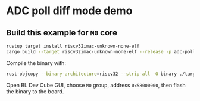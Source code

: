 # ADC poll diff mode demo

## Build this example for `M0` core

```bash
rustup target install riscv32imac-unknown-none-elf
cargo build --target riscv32imac-unknown-none-elf --release -p adc-poll-diff-demo
```

Compile the binary with:

```bash
rust-objcopy --binary-architecture=riscv32 --strip-all -O binary ./target/riscv32imac-unknown-none-elf/release/adc-poll-diff-demo ./target/riscv32imac-unknown-none-elf/release/adc-poll-diff-demo.bin
```

Open BL Dev Cube GUI, choose `M0` group, address `0x58000000`, then flash the binary to the board.
